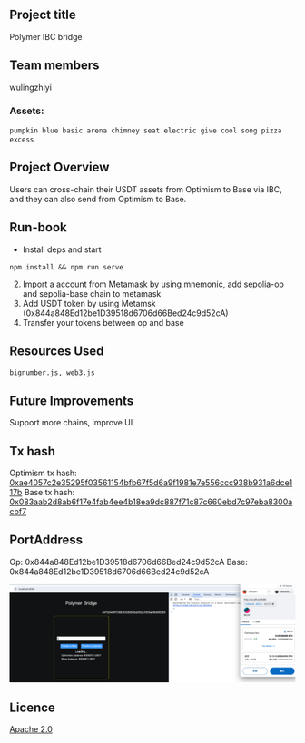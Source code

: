 ## Project title
Polymer IBC bridge

## Team members
wulingzhiyi

### Assets: 
```
pumpkin blue basic arena chimney seat electric give cool song pizza excess
```

## Project Overview
Users can cross-chain their USDT assets from Optimism to Base via IBC, and they can also send from Optimism to Base.

## Run-book
- Install deps and start
```
npm install && npm run serve
```

2. Import a account from Metamask by using mnemonic, add sepolia-op and sepolia-base chain to metamask
3. Add USDT token by using Metamsk (0x844a848Ed12be1D39518d6706d66Bed24c9d52cA)
4. Transfer your tokens between op and base
## Resources Used
    bignumber.js, web3.js

## Future Improvements
Support more chains, improve UI

## Tx hash
Optimism tx hash: [0xae4057c2e35295f03561154bfb67f5d6a9f1981e7e556ccc938b931a6dce117b](https://optimism-sepolia.blockscout.com/tx/0xae4057c2e35295f03561154bfb67f5d6a9f1981e7e556ccc938b931a6dce117b?tab=index)
Base tx hash: [0x083aab2d8ab6f17e4fab4ee4b18ea9dc887f71c87c660ebd7c97eba8300acbf7](https://base-sepolia.blockscout.com/tx/0x083aab2d8ab6f17e4fab4ee4b18ea9dc887f71c87c660ebd7c97eba8300acbf7?tab=index)


## PortAddress
Op: 0x844a848Ed12be1D39518d6706d66Bed24c9d52cA
Base: 0x844a848Ed12be1D39518d6706d66Bed24c9d52cA

![alt text](image.png)

## Licence
[Apache 2.0](LICENSE)


